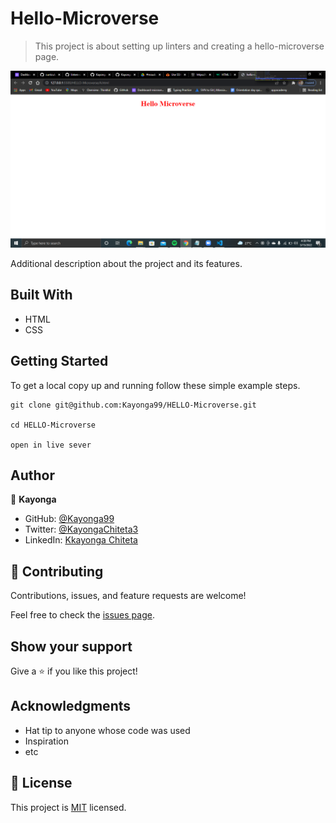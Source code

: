 # Hello-Microverse

> This project is about setting up linters and creating a hello-microverse page.

![screenshot](./photos/screenshot.png)

Additional description about the project and its features.

## Built With 

- HTML
- CSS



## Getting Started

To get a local copy up and running follow these simple example steps.

```
git clone git@github.com:Kayonga99/HELLO-Microverse.git

cd HELLO-Microverse

open in live sever
```





## Author

👤 **Kayonga**

- GitHub: [@Kayonga99](https://github.com/Kayonga99)
- Twitter: [@KayongaChiteta3](https://twitter.com/KayongaChiteta3?t=gfILCjmltzGRZOx6FZ8-nQ&s=08)
- LinkedIn: [Kkayonga Chiteta](https://www.linkedin.com/in/kayonga-chiteta-776949227)



## 🤝 Contributing

Contributions, issues, and feature requests are welcome!

Feel free to check the [issues page](../../issues/).

## Show your support

Give a ⭐️ if you like this project!

## Acknowledgments

- Hat tip to anyone whose code was used
- Inspiration
- etc

## 📝 License

This project is [MIT](./MIT.md) licensed.